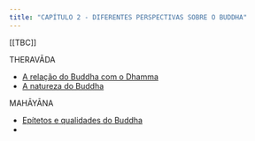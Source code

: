 ```yaml
---
title: "CAPÍTULO 2 - DIFERENTES PERSPECTIVAS SOBRE O BUDDHA"
---
```

[[TBC]]

THERAVĀDA

- [A relação do Buddha com o Dhamma](A%20relação%20do%20Buddha%20com%20o%20Dhamma.md)
- [A natureza do Buddha](A%20natureza%20do%20Buddha.md)


MAHĀYĀNA

- [Epítetos e qualidades do Buddha](Epítetos%20e%20qualidades%20do%20Buddha.md)
- 